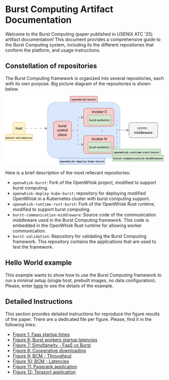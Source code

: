 # Burst Computing Artifact Documentation
Welcome to the Burst Computing (paper published in USENIX ATC '25) artifact documentation! This document provides a comprehensive guide to the Burst Computing system, including its the different repositories that conform the platform, and usage instructions.

## Constellation of repositories
The Burst Computing framework is organized into several repositories, each with its own purpose. Big picture diagram of the repositories is shown below.

![Burst Computing framework](./assets/img/big-picture-artifacts.png)

Here is a brief description of the most rellevant repositories:
- `openwhisk-burst`: Fork of the OpenWhisk project, modified to support burst computing. 
- `openwhisk-deploy-kube-burst`: repository for deploying modified OpenWhisk in a Kubernetes cluster with burst computing support.
- `openwhisk-runtime-rust-burst`: Fork of the OpenWhisk Rust runtime, modified to support burst computing.
- `burst-communication-middleware`: Source code of the communication middleware used in the Burst Computing framework. This code is embedded in the OpenWhisk Rust runtime for allowing worker communication.
- `burst-validation`: Repository for validating the Burst Computing framework. This repository contains the applications that are used to test the framework.

## Hello World example
This example wants to show how to use the Burst Computing framework to run a minimal setup (single host, prebuilt images, no data configuration). Please, enter [here](./hello.md) to see the details of the example.

## Detailed Instructions
This section provides detailed instructions for reproduce the figure results of the paper. There are a dedicated file per figure. Please, find it in the following links:
- [Figure 1: Faas startup times](./fig1.md)
- [Figure 6: Burst workers startup latencies](./fig6.md)
- [Figure 7: Simultaneity - FaaS vs Burst](./fig7.md)
- [Figure 8: Cooperative downloading](./fig8.md)
- [Figure 9: BCM - Throughput](./fig9.md)
- [Figure 10: BCM - Latencies](./fig10.md)
- [Figure 11: Pagerank application](./fig11.md)
- [Figure 12: Terasort application](./fig12.md)